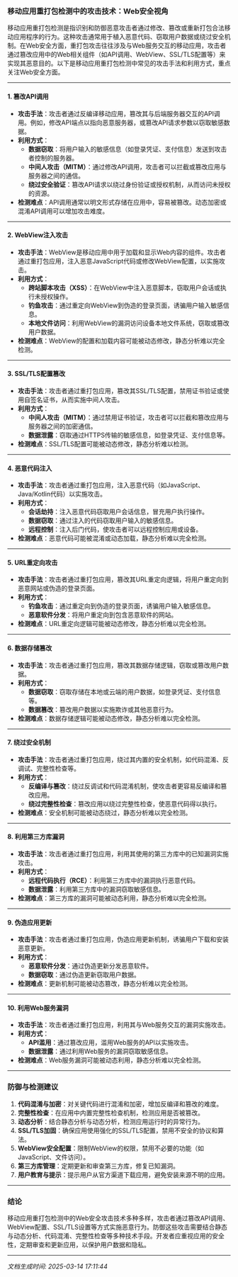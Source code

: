 ### 移动应用重打包检测中的攻击技术：Web安全视角

移动应用重打包检测是指识别和防御恶意攻击者通过修改、篡改或重新打包合法移动应用程序的行为。这种攻击通常用于植入恶意代码、窃取用户数据或绕过安全机制。在Web安全方面，重打包攻击往往涉及与Web服务交互的移动应用，攻击者通过篡改应用中的Web相关组件（如API调用、WebView、SSL/TLS配置等）来实现其恶意目的。以下是移动应用重打包检测中常见的攻击手法和利用方式，重点关注Web安全方面。

---

#### 1. **篡改API调用**
   - **攻击手法**：攻击者通过反编译移动应用，篡改其与后端服务器交互的API调用。例如，修改API端点以指向恶意服务器，或篡改API请求参数以窃取敏感数据。
   - **利用方式**：
     - **数据窃取**：将用户输入的敏感信息（如登录凭证、支付信息）发送到攻击者控制的服务器。
     - **中间人攻击（MITM）**：通过修改API调用，攻击者可以拦截或篡改应用与服务器之间的通信。
     - **绕过安全验证**：篡改API请求以绕过身份验证或授权机制，从而访问未授权的资源。
   - **检测难点**：API调用通常以明文形式存储在应用中，容易被篡改。动态加密或混淆API调用可以增加攻击难度。

---

#### 2. **WebView注入攻击**
   - **攻击手法**：WebView是移动应用中用于加载和显示Web内容的组件。攻击者通过重打包应用，注入恶意JavaScript代码或修改WebView配置，以实施攻击。
   - **利用方式**：
     - **跨站脚本攻击（XSS）**：在WebView中注入恶意脚本，窃取用户会话或执行未授权操作。
     - **钓鱼攻击**：通过重定向WebView到伪造的登录页面，诱骗用户输入敏感信息。
     - **本地文件访问**：利用WebView的漏洞访问设备本地文件系统，窃取或篡改用户数据。
   - **检测难点**：WebView的配置和加载内容可能被动态修改，静态分析难以完全检测。

---

#### 3. **SSL/TLS配置篡改**
   - **攻击手法**：攻击者通过重打包应用，篡改其SSL/TLS配置，禁用证书验证或使用自签名证书，从而实施中间人攻击。
   - **利用方式**：
     - **中间人攻击（MITM）**：通过禁用证书验证，攻击者可以拦截和篡改应用与服务器之间的加密通信。
     - **数据泄露**：窃取通过HTTPS传输的敏感信息，如登录凭证、支付信息等。
   - **检测难点**：SSL/TLS配置可能被动态修改，静态分析难以检测。

---

#### 4. **恶意代码注入**
   - **攻击手法**：攻击者通过重打包应用，注入恶意代码（如JavaScript、Java/Kotlin代码）以实施攻击。
   - **利用方式**：
     - **会话劫持**：注入恶意代码窃取用户会话信息，冒充用户执行操作。
     - **数据窃取**：通过注入的代码窃取用户输入的敏感信息。
     - **远程控制**：注入后门代码，使攻击者可以远程控制应用或设备。
   - **检测难点**：恶意代码可能被混淆或动态加载，静态分析难以完全检测。

---

#### 5. **URL重定向攻击**
   - **攻击手法**：攻击者通过重打包应用，篡改其URL重定向逻辑，将用户重定向到恶意网站或伪造的登录页面。
   - **利用方式**：
     - **钓鱼攻击**：通过重定向到伪造的登录页面，诱骗用户输入敏感信息。
     - **恶意软件分发**：将用户重定向到包含恶意软件的网站。
   - **检测难点**：URL重定向逻辑可能被动态修改，静态分析难以完全检测。

---

#### 6. **数据存储篡改**
   - **攻击手法**：攻击者通过重打包应用，篡改其数据存储逻辑，窃取或篡改用户数据。
   - **利用方式**：
     - **数据窃取**：窃取存储在本地或云端的用户数据，如登录凭证、支付信息等。
     - **数据篡改**：篡改用户数据以实施欺诈或其他恶意行为。
   - **检测难点**：数据存储逻辑可能被动态修改，静态分析难以完全检测。

---

#### 7. **绕过安全机制**
   - **攻击手法**：攻击者通过重打包应用，绕过其内置的安全机制，如代码混淆、反调试、完整性检查等。
   - **利用方式**：
     - **反编译与篡改**：绕过反调试和代码混淆机制，使攻击者更容易反编译和篡改应用。
     - **绕过完整性检查**：篡改应用以绕过完整性检查，使恶意代码得以执行。
   - **检测难点**：安全机制可能被动态绕过，静态分析难以完全检测。

---

#### 8. **利用第三方库漏洞**
   - **攻击手法**：攻击者通过重打包应用，利用其使用的第三方库中的已知漏洞实施攻击。
   - **利用方式**：
     - **远程代码执行（RCE）**：利用第三方库中的漏洞执行恶意代码。
     - **数据泄露**：利用第三方库中的漏洞窃取敏感信息。
   - **检测难点**：第三方库的漏洞可能被动态利用，静态分析难以完全检测。

---

#### 9. **伪造应用更新**
   - **攻击手法**：攻击者通过重打包应用，伪造应用更新机制，诱骗用户下载和安装恶意更新。
   - **利用方式**：
     - **恶意软件分发**：通过伪造更新分发恶意软件。
     - **数据窃取**：通过伪造更新窃取用户数据。
   - **检测难点**：更新机制可能被动态篡改，静态分析难以完全检测。

---

#### 10. **利用Web服务漏洞**
   - **攻击手法**：攻击者通过重打包应用，利用其与Web服务交互的漏洞实施攻击。
   - **利用方式**：
     - **API滥用**：通过篡改应用，滥用Web服务的API以实施攻击。
     - **数据泄露**：通过利用Web服务的漏洞窃取敏感信息。
   - **检测难点**：Web服务漏洞可能被动态利用，静态分析难以完全检测。

---

### 防御与检测建议
1. **代码混淆与加密**：对关键代码进行混淆和加密，增加反编译和篡改的难度。
2. **完整性检查**：在应用中内置完整性检查机制，检测应用是否被篡改。
3. **动态分析**：结合静态分析与动态分析，检测应用运行时的异常行为。
4. **SSL/TLS加固**：确保应用使用强化的SSL/TLS配置，禁用不安全的协议和算法。
5. **WebView安全配置**：限制WebView的权限，禁用不必要的功能（如JavaScript、文件访问）。
6. **第三方库管理**：定期更新和审查第三方库，修复已知漏洞。
7. **用户教育与提示**：提示用户从官方渠道下载应用，避免安装来源不明的应用。

---

### 结论
移动应用重打包检测中的Web安全攻击技术多种多样，攻击者通过篡改API调用、WebView配置、SSL/TLS设置等方式实施恶意行为。防御这些攻击需要结合静态与动态分析、代码混淆、完整性检查等多种技术手段。开发者应重视应用的安全性，定期审查和更新应用，以保护用户数据和隐私。

---

*文档生成时间: 2025-03-14 17:11:44*



